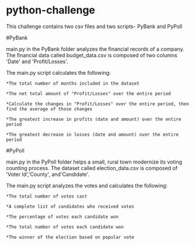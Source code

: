 # python-challenge
This challenge contains two csv files and two scripts- PyBank and PyPoll

#PyBank 

main.py in the PyBank folder analyzes the financial records of a company. The financial data called budget_data.csv is composed of two columns 'Date' and 'Profit/Losses'. 

The main.py script calculates the following:

    *The total number of months included in the dataset
  
    *The net total amount of "Profit/Losses" over the entire period
  
    *Calculate the changes in "Profit/Losses" over the entire period, then find the average of those changes
  
    *The greatest increase in profits (date and amount) over the entire period
  
    *The greatest decrease in losses (date and amount) over the entire period
     
#PyPoll

main.py in the PyPoll folder helps a small, rural town modernize its voting counting process. The dataset called election_data.csv is composed of 'Voter Id','County', and'Candidate'.

The main.py script analyzes the votes and calculates the following:

    *The total number of votes cast
   
    *A complete list of candidates who received votes
   
    *The percentage of votes each candidate won
   
    *The total number of votes each candidate won
   
    *The winner of the election based on popular vote
